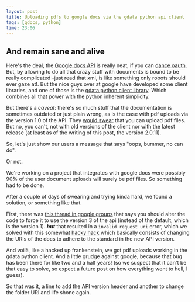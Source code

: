 ```yaml
---
layout: post
title: Uploading pdfs to google docs via the gdata python api client
tags: [gdocs, python]
time: 23:06
---
```


And remain sane and alive
---------------------------------------

Here's the deal, the [Google docs API](http://code.google.com/intl/es/apis/documents/) is really neat, if you can [dance oauth](http://www.slideshare.net/episod/linkedin-oauth-zero-to-hero). But, by allowing to do all that crazy stuff with documents is bound to be really complicated -just read that xml, is like something only robots should ever gaze at!.
But the nice guys over at google have developed some client libraries, and one of those is the [gdata python client library](http://code.google.com/apis/documents/docs/1.0/developers_guide_python.html). Which combines all that power with the python inherent simplicity.

But there's a _caveat_: there's so much stuff that the documentation is sometimes outdated or just plain wrong, as is the case with pdf uploads via the version 1.0 of the API. They [would swear](http://code.google.com/intl/es/apis/documents/faq.html#WhatKindOfFilesCanIUpload) that you can upload pdf files. But no, you can't, not with old versions of the client nor with the latest release (at least as of the writing of this post, the version 2.0.11).

So, let's just show our users a message that says "oops, bummer, no can do". 

Or not. 

We're working on a project that integrates with google docs were possibly 90% of the user document uploads will surely be pdf files. So something had to be done.

After a couple of days of swearing and trying kinda hard, we found a solution, or something like that.

First, there was [this thread in google groups](http://code.google.com/p/gdata-issues/issues/detail?id=591#c77) that says you should alter the code to force it to use the version 3 of the api (instead of the default, which is the version 1). ___but___ that resulted in a `invalid request uri` error, which we solved with this somewhat [hacky hack](http://www.google.co.uk/support/forum/p/apps-apis/thread?tid=4555f0bcae380766&hl=en) which basically consists of changing the URIs of the docs to adhere to the standard in the new API version.  

And voilà, like a hacked up frankenstein, we got pdf uploads working in the gdata python client. And a little grudge against google, because that bug has been there for like two and a half years! (so we suspect that it can't be that easy to solve, so expect a future post on how everything went to hell, I guess).

So that was it, a line to add the API version header and another to change the folder URI and life shone again.
